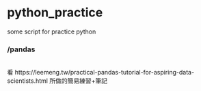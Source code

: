 # python_practice
some script for practice python

### /pandas
</br>
看 https://leemeng.tw/practical-pandas-tutorial-for-aspiring-data-scientists.html 
所做的簡易練習+筆記
